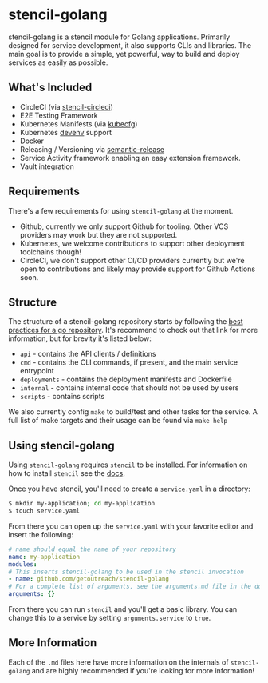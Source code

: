 # stencil-golang

stencil-golang is a stencil module for Golang applications. Primarily designed for service development, it also supports CLIs and libraries. The main goal is to provide a simple, yet powerful, way to build and deploy services as easily as possible.

## What's Included

 * CircleCI (via [stencil-circleci](https://github.com/getoutreach/stencil-circleci))
 * E2E Testing Framework
 * Kubernetes Manifests (via [kubecfg](https://github.com/anguslees/kubecfg))
 * Kubernetes [devenv](https://github.com/getoutreach/devenv) support
 * Docker
 * Releasing / Versioning via [semantic-release](https://github.com/semantic-release/semantic-release)
 * Service Activity framework enabling an easy extension framework.
 * Vault integration

## Requirements

There's a few requirements for using `stencil-golang` at the moment.

 * Github, currently we only support Github for tooling. Other VCS providers may work but they are not supported.
 * Kubernetes, we welcome contributions to support other deployment toolchains though!
 * CircleCI, we don't support other CI/CD providers currently but we're open to contributions and likely may provide support for Github Actions soon.

## Structure

The structure of a stencil-golang repository starts by following the [best practices for a go repository](https://github.com/golang-standards/project-layout). It's recommend to check out that link for more information, but for brevity it's listed below:

 * `api` - contains the API clients / definitions
 * `cmd` - contains the CLI commands, if present, and the main service entrypoint
 * `deployments` - contains the deployment manifests and Dockerfile
 * `internal` - contains internal code that should not be used by users
 * `scripts` - contains scripts

We also currently config `make` to build/test and other tasks for the service. A full list of make targets and their usage can be found via `make help`

## Using stencil-golang

Using `stencil-golang` requires `stencil` to be installed. For information on how to install `stencil` see the [docs](https://engineering.outreach.io/stencil).

Once you have stencil, you'll need to create a `service.yaml` in a directory:

```bash
$ mkdir my-application; cd my-application
$ touch service.yaml
```

From there you can open up the `service.yaml` with your favorite editor and insert the following:

```yaml
# name should equal the name of your repository
name: my-application
modules:
# This inserts stencil-golang to be used in the stencil invocation
- name: github.com/getoutreach/stencil-golang
# For a complete list of arguments, see the arguments.md file in the docs.
arguments: {}
```

From there you can run `stencil` and you'll get a basic library. You can change this to a service by setting `arguments.service` to `true`.

## More Information

Each of the `.md` files here have more information on the internals of `stencil-golang` and are highly recommended if you're looking for more information!
